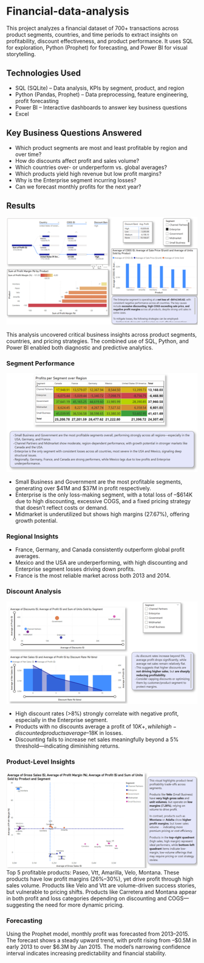 # Financial-data-analysis

This project analyzes a financial dataset of 700+ transactions across product segments, countries, and time periods to extract insights on profitability, discount effectiveness, and product performance. It uses SQL for exploration, Python (Prophet) for forecasting, and Power BI for visual storytelling.

## Technologies Used
- SQL (SQLite) – Data analysis, KPIs by segment, product, and region
- Python (Pandas, Prophet) – Data preprocessing, feature engineering, profit forecasting
- Power BI – Interactive dashboards to answer key business questions
- Excel 

## Key Business Questions Answered
- Which product segments are most and least profitable by region and over time?
- How do discounts affect profit and sales volume?
- Which countries over- or underperform vs. global averages?
- Which products yield high revenue but low profit margins?
- Why is the Enterprise segment incurring losses?
- Can we forecast monthly profits for the next year?

## Results 

![alt text](image.png)

This analysis uncovered critical business insights across product segments, countries, and pricing strategies. The combined use of SQL, Python, and Power BI enabled both diagnostic and predictive analytics.

### Segment Performance
![alt text](image-3.png)
- Small Business and Government are the most profitable segments, generating over $41M and $37M in profit respectively.
- Enterprise is the only loss-making segment, with a total loss of –$614K due to high discounting, excessive COGS, and a fixed pricing strategy that doesn’t reflect costs or demand.
- Midmarket is underutilized but shows high margins (27.67%), offering growth potential.

### Regional Insights
- France, Germany, and Canada consistently outperform global profit averages.
- Mexico and the USA are underperforming, with high discounting and Enterprise segment losses driving down profits.
- France is the most reliable market across both 2013 and 2014.

### Discount Analysis
![alt text](image-1.png)
- High discount rates (>8%) strongly correlate with negative profit, especially in the Enterprise segment.
- Products with no discounts average a profit of $10K+, while high-discounted products average –$18K in losses.
- Discounting fails to increase net sales meaningfully beyond a 5% threshold—indicating diminishing returns.

### Product-Level Insights
![alt text](image-2.png)
Top 5 profitable products: Paseo, Vtt, Amarilla, Velo, Montana. These products have low profit margins (26%–30%), yet drive profit through high sales volume. Products like Velo and Vtt are volume-driven success stories, but vulnerable to pricing shifts. Products like Carretera and Montana appear in both profit and loss categories depending on discounting and COGS—suggesting the need for more dynamic pricing.

### Forecasting
Using the Prophet model, monthly profit was forecasted from 2013–2015. The forecast shows a steady upward trend, with profit rising from –$0.5M in early 2013 to over $6.3M by Jan 2015. The model’s narrowing confidence interval indicates increasing predictability and financial stability.
